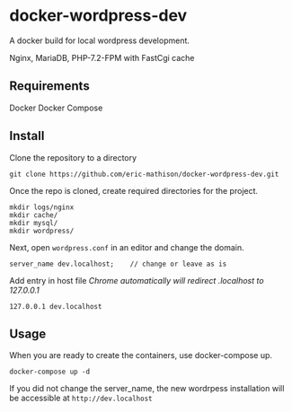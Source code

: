 # docker-wordpress-dev

A docker build for local wordpress development.

Nginx, MariaDB, PHP-7.2-FPM with FastCgi cache

## Requirements

Docker
Docker Compose

## Install

Clone the repository to a directory
```
git clone https://github.com/eric-mathison/docker-wordpress-dev.git
```

Once the repo is cloned, create required directories for the project.
```
mkdir logs/nginx
mkdir cache/
mkdir mysql/
mkdir wordpress/
```

Next, open `wordpress.conf` in an editor and change the domain.
```
server_name dev.localhost;    // change or leave as is
```

Add entry in host file
*Chrome automatically will redirect .localhost to 127.0.0.1*
```
127.0.0.1 dev.localhost
```

## Usage

When you are ready to create the containers, use docker-compose up.
```
docker-compose up -d
```

If you did not change the server_name, the new wordrpess installation will be accessible at `http://dev.localhost`

